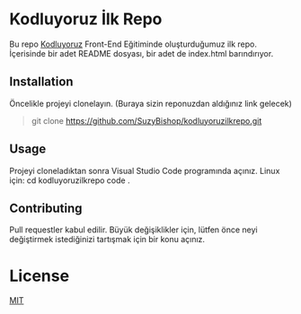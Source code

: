 # Kodluyoruz İlk Repo
Bu repo [Kodluyoruz](https://www.kodluyoruz.org/) Front-End Eğitiminde oluşturduğumuz ilk repo. İçerisinde bir adet README dosyası, bir adet de index.html barındırıyor.
[](C:\Users\90538\OneDrive\Masaüstü\Patika\kodluyoruzilkrepo\1.png)
## Installation
Öncelikle projeyi clonelayın. (Buraya sizin reponuzdan aldığınız link gelecek)
> git clone https://github.com/SuzyBishop/kodluyoruzilkrepo.git

## Usage
Projeyi cloneladıktan sonra Visual Studio Code programında açınız.
    Linux için: 
    cd kodluyoruzilkrepo
    code .

## Contributing
Pull requestler kabul edilir. Büyük değişiklikler için, lütfen önce neyi değiştirmek istediğinizi tartışmak için bir konu açınız.
# License
[MIT](https://choosealicense.com/licenses/mit/)